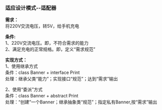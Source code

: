 ### 适应设计模式--适配器
**需求：**  
将220V交流电压，转5V，给手机充电  
  
  
**条件:**  
1、220V交流电压。即，不符合需求的能力  
2、满足充电的正常规格。即，定义“需求规范”  
  
  
**实现方式：**   
1、使用继承方式  
条件：class Banner + interface Print  
处理：继承父类“能力”；实现接口“规范”；达到“需求”输出  
  
2、使用“委派”方式  
条件：class Banner + abstract Print  
处理：“创建”一个Banner；继承抽象类“规范”；指定私有Banner,按“需求”输出